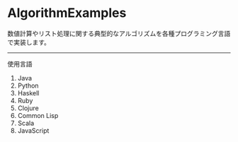 AlgorithmExamples
==============

数値計算やリスト処理に関する典型的なアルゴリズムを各種プログラミング言語で実装します。

--------------

使用言語

1. Java
1. Python
1. Haskell
1. Ruby
1. Clojure
1. Common Lisp
1. Scala
1. JavaScript
